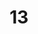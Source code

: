 ---
layout: paintings/painting
title: 13
image: /images/paintings/acrylic/JRB Web 29-min.jpg
dimensions: 412mm x 290mm
media: Acrylic on Acrylic
group: Acrylic
---